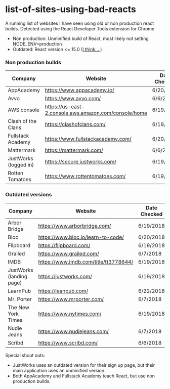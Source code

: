 # list-of-sites-using-bad-reacts
A running list of websites I have seen using old or non production react builds. Detected using the React Developer Tools extension for Chrome

* Non production: Unminified build of React, most likely not setting NODE_ENV=production
* Outdated: React version <= 15.0 ([I think... ](https://github.com/facebook/react-devtools/blob/2f05848dc8c68d939b3f9077f876650cf48e1874/backend/installGlobalHook.js#L112))

### Non production builds
| Company | Website | Date Checked |
|---------|---------|--------------|
| AppAcademy | https://www.appacademy.io/ | 6/20/2018 |
| Avvo | https://www.avvo.com/ | 6/6/2018 |
| AWS console | https://us-east-2.console.aws.amazon.com/console/home | 6/19/2018 |
| Clash of the Clans | https://clashofclans.com/ | 6/19/2018 |
| Fullstack Academy | https://www.fullstackacademy.com/ | 6/20/2018 |
| Mattermark |https://mattermark.com/ | 6/6/2018 |
| JustWorks (logged in) | https://secure.justworks.com/ | 6/19/2018 |
| Rotten Tomatoes | https://www.rottentomatoes.com/ | 6/19/2018 |

### Outdated versions
| Company | Website | Date Checked |
|---------|---------|--------------|
| Arbor Bridge | https://www.arborbridge.com/ | 6/19/2018 |
| Bloc | https://www.bloc.io/learn-to-code/ | 6/20/2018 |
| Flipboard | https://flipboard.com/ | 6/19/2018 |
| Grailed | https://www.grailed.com/ | 6/7/2018 |
| IMDB | https://www.imdb.com/title/tt3778644/ | 6/19/2018 |
| JustWorks (landing page) | https://justworks.com/ | 6/19/2018 |
| LearnPub | https://leanpub.com/ | 6/22/2018 |
| Mr. Porter | https://www.mrporter.com/ | 6/7/2018 |
| The New York Times | https://www.nytimes.com/ | 6/19/2018 |
| Nudie Jeans | https://www.nudiejeans.com/ | 6/7/2018 |
| Scribd | https://www.scribd.com/ | 6/6/2018 |

Special shout outs:
  * JustWorks uses an outdated version for their sign up page, but their main application uses an unminified version.
  * Both AppAcademy and Fullstack Academy teach React, but use non production builds.
